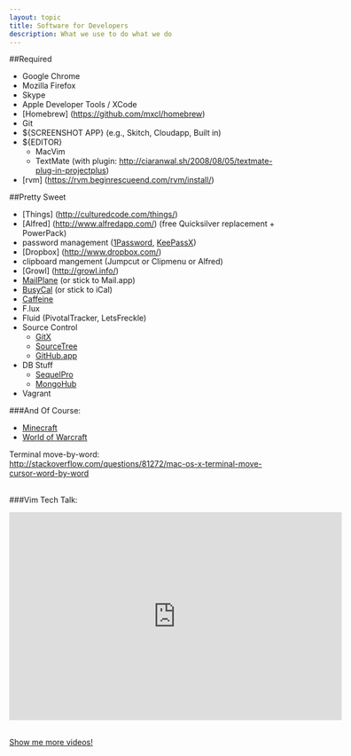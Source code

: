 ```yaml
---
layout: topic
title: Software for Developers
description: What we use to do what we do
---
```


##Required

* Google Chrome
* Mozilla Firefox
* Skype
* Apple Developer Tools / XCode
* [Homebrew] (https://github.com/mxcl/homebrew)
* Git
* ${SCREENSHOT APP} (e.g., Skitch, Cloudapp, Built in)
* ${EDITOR} 
  * MacVim
  * TextMate (with plugin: http://ciaranwal.sh/2008/08/05/textmate-plug-in-projectplus)
* [rvm] (https://rvm.beginrescueend.com/rvm/install/)

##Pretty Sweet

* [Things] (http://culturedcode.com/things/)
* [Alfred] (http://www.alfredapp.com/) (free Quicksilver replacement + PowerPack)
* password management ([1Password](https://agilebits.com/onepassword), [KeePassX](http://www.keepassx.org/))
* [Dropbox] (http://www.dropbox.com/)
* clipboard mangement (Jumpcut or Clipmenu or Alfred)
* [Growl] (http://growl.info/)
* [MailPlane](http://mailplaneapp.com/new_index) (or stick to Mail.app)
* [BusyCal](http://www.busymac.com/) (or stick to iCal)
* [Caffeine](http://lightheadsw.com/caffeine/)
* F.lux
* Fluid (PivotalTracker, LetsFreckle)
* Source Control
  * [GitX](http://gitx.laullon.com/)
  * [SourceTree](http://www.sourcetreeapp.com/)
  * [GitHub.app](http://mac.github.com/)
* DB Stuff
  * [SequelPro](http://www.sequelpro.com/)
  * [MongoHub](http://mongohub.todayclose.com/)
* Vagrant

###And Of Course:
* [Minecraft](http://www.minecraft.net/)
* [World of Warcraft](http://us.battle.net/wow/en/)

Terminal move-by-word:
<br/><a href="http://stackoverflow.com/questions/81272/mac-os-x-terminal-move-cursor-word-by-word">http://stackoverflow.com/questions/81272/mac-os-x-terminal-move-cursor-word-by-word</a><br/><br/>

###Vim Tech Talk:
<iframe src="http://player.vimeo.com/video/33166409?title=0&amp;byline=0&amp;portrait=0&amp;color=e61515" width="600" height="375" frameborder="0">
</iframe><br/><br/>

[Show me more videos!](http://vimeo.com/highgroove/videos)